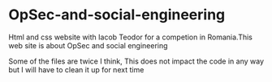 # OpSec-and-social-engineering
Html and css website with Iacob Teodor for a competion in Romania.This web site is about OpSec and social engineering


Some of the files are twice I think, This does not impact the code in any way but I will have to clean it up for next time
